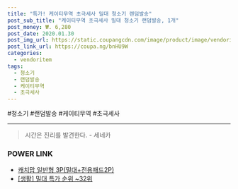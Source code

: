 ```yaml
--- 
title: "특가! 케이티무역 초극세사 밀대 청소기 랜덤발송" 
post_sub_title: "케이티무역 초극세사 밀대 청소기 랜덤발송, 1개" 
post_money: ₩. 6,280 
post_date: 2020.01.30 
post_img_url: https://static.coupangcdn.com/image/product/image/vendoritem/2019/05/03/3011772995/03d31756-3d5c-42ff-8e4e-5b9326a9a93f.jpg 
post_link_url: https://coupa.ng/bnHU9W 
categories: 
  - vendoritem 
tags: 
  - 청소기 
  - 랜덤발송 
  - 케이티무역 
  - 초극세사 
--- 
```

  #청소기 #랜덤발송 #케이티무역 #초극세사 
<hr> 

> 시간은 진리를 발견한다. - 세네카 


### POWER LINK

* <a href="https://blog.naver.com/fasyy4321/221790480775" target="_blank">캐치맙 일반형 3P(밀대+전용패드2P)</a>
* <a href="https://blog.naver.com/sakai111/221789778841" target="_blank"> [생활] 밀대 특가 순위 ~32위</a>
